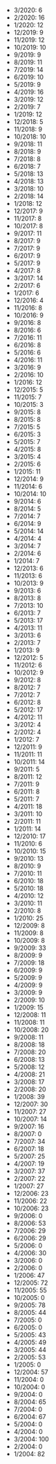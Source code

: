 *  3/2020: 6
*  2/2020: 16
*  1/2020: 12
*  12/2019: 9
*  11/2019: 12
*  10/2019: 10
*  9/2019: 9
*  8/2019: 11
*  7/2019: 14
*  6/2019: 10
*  5/2019: 9
*  4/2019: 16
*  3/2019: 12
*  2/2019: 7
*  1/2019: 12
*  12/2018: 5
*  11/2018: 9
*  10/2018: 10
*  9/2018: 11
*  8/2018: 9
*  7/2018: 8
*  6/2018: 7
*  5/2018: 13
*  4/2018: 13
*  3/2018: 10
*  2/2018: 14
*  1/2018: 12
*  12/2017: 9
*  11/2017: 8
*  10/2017: 8
*  9/2017: 11
*  8/2017: 9
*  7/2017: 9
*  6/2017: 9
*  5/2017: 9
*  4/2017: 8
*  3/2017: 14
*  2/2017: 6
*  1/2017: 6
*  12/2016: 4
*  11/2016: 8
*  10/2016: 9
*  9/2016: 8
*  8/2016: 6
*  7/2016: 11
*  6/2016: 8
*  5/2016: 6
*  4/2016: 11
*  3/2016: 9
*  2/2016: 10
*  1/2016: 12
*  12/2015: 5
*  11/2015: 7
*  10/2015: 3
*  9/2015: 8
*  8/2015: 8
*  7/2015: 5
*  6/2015: 3
*  5/2015: 7
*  4/2015: 8
*  3/2015: 4
*  2/2015: 6
*  1/2015: 11
*  12/2014: 9
*  11/2014: 6
*  10/2014: 10
*  9/2014: 6
*  8/2014: 5
*  7/2014: 7
*  6/2014: 9
*  5/2014: 14
*  4/2014: 4
*  3/2014: 7
*  2/2014: 6
*  1/2014: 7
*  12/2013: 6
*  11/2013: 6
*  10/2013: 9
*  9/2013: 6
*  8/2013: 8
*  7/2013: 10
*  6/2013: 7
*  5/2013: 17
*  4/2013: 11
*  3/2013: 6
*  2/2013: 7
*  1/2013: 9
*  12/2012: 5
*  11/2012: 6
*  10/2012: 9
*  9/2012: 8
*  8/2012: 7
*  7/2012: 7
*  6/2012: 8
*  5/2012: 17
*  4/2012: 11
*  3/2012: 4
*  2/2012: 4
*  1/2012: 7
*  12/2011: 9
*  11/2011: 11
*  10/2011: 14
*  9/2011: 5
*  8/2011: 12
*  7/2011: 9
*  6/2011: 8
*  5/2011: 7
*  4/2011: 18
*  3/2011: 10
*  2/2011: 11
*  1/2011: 14
*  12/2010: 17
*  11/2010: 6
*  10/2010: 15
*  9/2010: 13
*  8/2010: 9
*  7/2010: 11
*  6/2010: 18
*  5/2010: 18
*  4/2010: 12
*  3/2010: 11
*  2/2010: 8
*  1/2010: 25
*  12/2009: 8
*  11/2009: 8
*  10/2009: 8
*  9/2009: 33
*  8/2009: 9
*  7/2009: 18
*  6/2009: 9
*  5/2009: 9
*  4/2009: 9
*  3/2009: 9
*  2/2009: 10
*  1/2009: 15
*  12/2008: 11
*  11/2008: 11
*  10/2008: 20
*  9/2008: 11
*  8/2008: 18
*  7/2008: 20
*  6/2008: 13
*  5/2008: 12
*  4/2008: 21
*  3/2008: 17
*  2/2008: 20
*  1/2008: 39
*  12/2007: 30
*  11/2007: 27
*  10/2007: 14
*  9/2007: 16
*  8/2007: 0
*  7/2007: 34
*  6/2007: 18
*  5/2007: 25
*  4/2007: 19
*  3/2007: 37
*  2/2007: 22
*  1/2007: 27
*  12/2006: 23
*  11/2006: 22
*  10/2006: 23
*  9/2006: 0
*  8/2006: 53
*  7/2006: 29
*  6/2006: 29
*  5/2006: 0
*  4/2006: 30
*  3/2006: 0
*  2/2006: 0
*  1/2006: 47
*  12/2005: 72
*  11/2005: 55
*  10/2005: 0
*  9/2005: 78
*  8/2005: 44
*  7/2005: 0
*  6/2005: 0
*  5/2005: 43
*  4/2005: 49
*  3/2005: 44
*  2/2005: 53
*  1/2005: 0
*  12/2004: 57
*  11/2004: 0
*  10/2004: 0
*  9/2004: 0
*  8/2004: 65
*  7/2004: 0
*  6/2004: 67
*  5/2004: 0
*  4/2004: 0
*  3/2004: 100
*  2/2004: 0
*  1/2004: 82